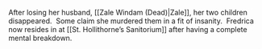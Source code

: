 After losing her husband, [[Zale Windam (Dead)|Zale]], her two children disappeared.  Some claim she murdered them in a fit of insanity.  Fredrica now resides in at [[St. Hollithorne’s Sanitorium]] after having a complete mental breakdown.